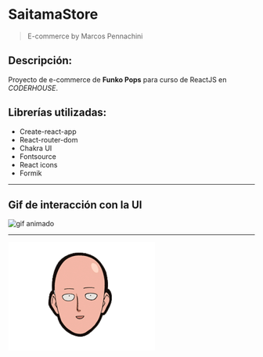 # SaitamaStore 

> E-commerce by Marcos Pennachini

## Descripción:

Proyecto de e-commerce de **Funko Pops** para curso de ReactJS en _CODERHOUSE_.

## Librerías utilizadas:

- Create-react-app
- React-router-dom
- Chakra UI
- Fontsource
- React icons
- Formik

---

## Gif de interacción con la UI

![gif animado](./src/assets/screenshot/saitamaStore.gif)

---

![saitama](./src/assets/img/saitama-face.png)